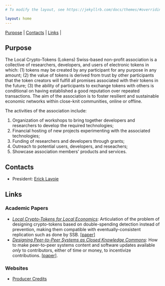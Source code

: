 ```yaml
---
# To modify the layout, see https://jekyllrb.com/docs/themes/#overriding-theme-defaults

layout: home
---
```


[Purpose](#purpose) | [Contacts](#contacts) | [Links](#links) |

## Purpose

The Local Crypto-Tokens (Lokens) Swiss-based non-profit association is a collective of researchers, developers, and users of electronic tokens in which: (1) tokens may be created by any participant for any purpose in any amount; (2) the value of tokens is derived from trust by other participants that the token creators will fulfill all promises associated with their tokens in the future; (3) the ability of participants to exchange tokens with others is conditional on having established a good reputation over repeated transactions. The aim of the association is to foster resilient and sustainable economic networks within close-knit communities, online or offline.

The activities of the association include:
  1. Organization of workshops to bring together developers and researchers to develop the required technologies;
  2. Financial hosting of new projects experimenting with the associated technologies;
  3. Funding of researchers and developers through grants;
  4. Outreach to potential users, developers, and reseachers;
  5. Showcase association members' products and services.

## Contacts

- President: [Erick Lavoie](https://dmi.unibas.ch/en/persons/lavoie-erick/)

## Links

### Academic Papers

  * [*Local Crypto-Tokens for Local Economics*](https://dl.acm.org/doi/10.1145/3565383.3566113): Articulation of the problem of designing crypto-tokens based on double-spending detection instead of prevention, making them compatible with eventually-consistent replication such as done by SSB. [[paper]](https://dl.acm.org/doi/10.1145/3565383.3566113)
  * [*Designing Peer-to-Peer Systems as Closed Knowledge Commons*](https://openreview.net/forum?id=w4ZrjzLj1f): How to make peer-to-peer systems content and software updates available *only* to contributors, either of time or money, to incentivize contributions. [[paper]](https://openreview.net/forum?id=w4ZrjzLj1f).

### Websites

  * [Producer Credits](https://paulgrignon.netfirms.com/MoneyasDebt/MAD2014/solution4.htm)

